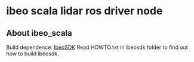 # ibeo scala lidar ros driver node

## About ibeo_scala
Build dependence:
[IbeoSDK](http://www.ibeo-as.com/)
Read HOWTO.txt in ibeosdk folder to find out how to build ibeosdk.
